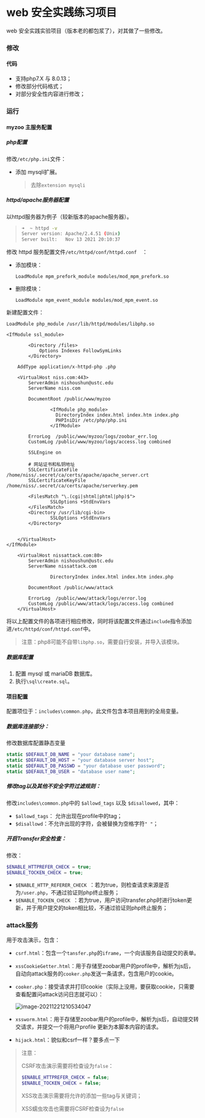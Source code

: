 # web 安全实践练习项目

web 安全实践实验项目（版本老的都包浆了），对其做了一些修改。

### 修改
#### 代码
* 支持php7.X 与 8.0.13；
* 修改部分代码格式；
* 对部分安全性内容进行修改；

### 运行

#### myzoo 主服务配置

##### php配置

修改`/etc/php.ini`文件：

* 添加 mysqli扩展。

  > 去除`extension mysqli`

##### httpd/apache服务器配置

以httpd服务器为例子（较新版本的apache服务器）。

> ```bash
> ➜  ~ httpd -v       
> Server version: Apache/2.4.51 (Unix)
> Server built:   Nov 13 2021 20:10:37
> ```

修改 httpd 服务配置文件`/etc/httpd/conf/httpd.conf 
 `：

* 添加模块：

  ```htaccess
  LoadModule mpm_prefork_module modules/mod_mpm_prefork.so
  ```

* 删除模块：

  ```htaccess
  LoadModule mpm_event_module modules/mod_mpm_event.so
  ```

新建配置文件：

```htaccess
LoadModule php_module /usr/lib/httpd/modules/libphp.so

<IfModule ssl_module>

		<Directory /files>
			Options Indexes FollowSymLinks
		</Directory>
    
    AddType application/x-httpd-php .php

	<VirtualHost niss.com:443>
		ServerAdmin nishoushun@ustc.edu
		ServerName niss.com	

		DocumentRoot /public/www/myzoo

                <IfModule php_module>
                  DirectoryIndex index.html index.htm index.php
                  PHPIniDir /etc/php/php.ini
                </IfModule>

		ErrorLog  /public/www/myzoo/logs/zoobar_err.log
		CustomLog /public/www/myzoo/logs/access.log combined

		SSLEngine on

		# 网站证书和私钥地址
		SSLCertificateFile    /home/niss/.secret/ca/certs/apache/apache_server.crt
		SSLCertificateKeyFile /home/niss/.secret/ca/certs/apache/serverkey.pem

		<FilesMatch "\.(cgi|shtml|phtml|php)$">
				SSLOptions +StdEnvVars
		</FilesMatch>
		<Directory /usr/lib/cgi-bin>
				SSLOptions +StdEnvVars
		</Directory>

	
	</VirtualHost>
</IfModule>

	<VirtualHost nissattack.com:80>
		ServerAdmin nishoushun@ustc.edu
		ServerName nissattack.com	

                DirectoryIndex index.html index.htm index.php

		DocumentRoot /public/www/attack

		ErrorLog  /public/www/attack/logs/error.log
		CustomLog /public/www/attack/logs/access.log combined
	</VirtualHost>
```

将以上配置文件的各项进行相应修改，同时将该配置文件通过`include`指令添加进`/etc/httpd/conf/httpd.conf`中。

> 注意：php8可能不自带`libphp.so`，需要自行安装，并导入该模块。

##### 数据库配置

1. 配置 mysql 或 mariaDB 数据库。
2. 执行`\sql\create.sql`。

#### 项目配置

配置项位于：`includes\common.php`，此文件包含本项目用到的全局变量。

##### 数据库连接部分：

修改数据库配置静态变量

```php
static $DEFAULT_DB_NAME = "your database name";
static $DEFAULT_DB_HOST = "your database server host";
static $DEFAULT_DB_PASSWD = "your database user password";
static $DEFAULT_DB_USER = "database user name";
```

##### 修改tag以及其他不安全字符过滤规则：

修改`includes\common.php`中的 `$allowd_tags` 以及 `$disallowed`，其中：

* `$allowd_tags`： 允许出现在profile中的tag；
* `$disallowd`：不允许出现的字符，会被替换为空格字符`" "`；

##### 开启Transfer安全检查：

修改：

```php
$ENABLE_HTTPREFER_CHECK = true;
$ENABLE_TOCKEN_CHECK = true;
```

* `$ENABLE_HTTP_REFERER_CHECK `：若为true，则检查请求来源是否为`/user.php`，不通过验证则php终止服务；
* `$ENABLE_TOCKEN_CHECK `：若为true，用户访问transfer.php时进行token更新，并于用户提交的token相比较，不通过验证则php终止服务；

### attack服务

用于攻击演示，包含：

* `csrf.html`：包含一个`tansfer.php`的`iframe`，一个向该服务自动提交的表单。

* `xssCookieGetter.html`：用于存储至zoobar用户的profile中，解析为js后，自动向attack服务的`cooker.php`发送一条请求，包含用户的cookie。

* `cooker.php`：接受请求并打印cookie（实际上没用，要获取cookie，只需要查看配置问attack访问日志就可以）：

  ![image-20211221210534047](https://ni187note-pics.oss-cn-hangzhou.aliyuncs.com/notes-img/image-20211221210534047.png)

* `xssworm.html`：用于存储至zoobar用户的profile中，解析为js后，自动提交转交请求，并提交一个将用户profile 更新为本脚本内容的请求。

* `hijack.html`：貌似和csrf一样？要多点一下

> 注意：
>
> CSRF攻击演示需要将检查设为`false`：
>
> ```php
> $ENABLE_HTTPREFER_CHECK = false;
> $ENABLE_TOCKEN_CHECK = false;
> ```
>
> XSS攻击演示需要将允许的添加一些tag与关键词；
>
> XSS蠕虫攻击也需要将CSRF检查设为`false`
